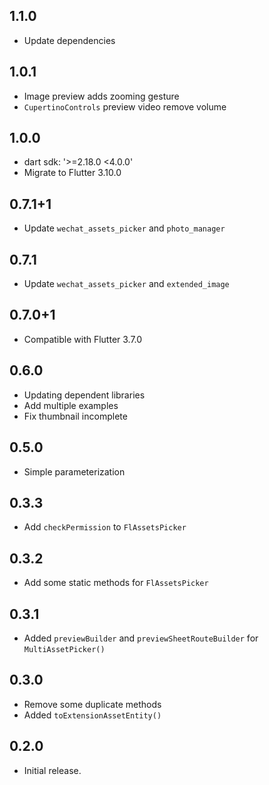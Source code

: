 ## 1.1.0

* Update dependencies

## 1.0.1

* Image preview adds zooming gesture
* `CupertinoControls` preview video remove volume

## 1.0.0

* dart sdk: '>=2.18.0 <4.0.0'
* Migrate to Flutter 3.10.0

## 0.7.1+1

* Update `wechat_assets_picker` and `photo_manager`

## 0.7.1

* Update `wechat_assets_picker` and `extended_image`

## 0.7.0+1

* Compatible with Flutter 3.7.0

## 0.6.0

* Updating dependent libraries
* Add multiple examples
* Fix thumbnail incomplete

## 0.5.0

* Simple parameterization

## 0.3.3

* Add `checkPermission` to `FlAssetsPicker`

## 0.3.2

* Add some static methods for `FlAssetsPicker`

## 0.3.1

* Added `previewBuilder` and `previewSheetRouteBuilder` for `MultiAssetPicker()`

## 0.3.0

* Remove some duplicate methods
* Added `toExtensionAssetEntity()`

## 0.2.0

* Initial release.
